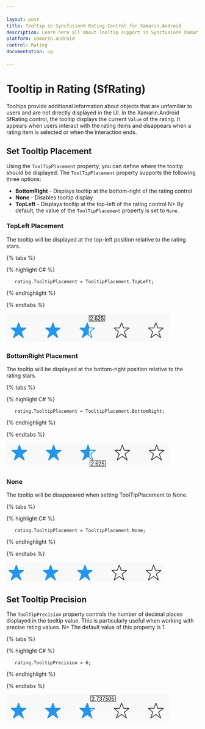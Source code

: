 ```yaml
---

layout: post
title: Tooltip in Syncfusion® Rating Control for Xamarin.Android
description: Learn here all about Tooltip support in Syncfusion® Xamarin.Android Rating (SfRating) control, its elements and more.
platform: xamarin.android
control: Rating
documentation: ug

---
```


# Tooltip in Rating (SfRating)

Tooltips provide additional information about objects that are unfamiliar to users and are not directly displayed in the UI. In the Xamarin.Android SfRating control, the tooltip displays the current `Value` of the rating. It appears when users interact with the rating items and disappears when a rating item is selected or when the interaction ends.

## Set Tooltip Placement

Using the `ToolTipPlacement` property, you can define where the tooltip should be displayed. The `ToolTipPlacement` property supports the following three options:

* **BottomRight** - Displays tooltip at the bottom-right of the rating control
* **None** - Disables tooltip display
* **TopLeft** - Displays tooltip at the top-left of the rating control
N> By default, the value of the `ToolTipPlacement` property is set to `None`.

### TopLeft Placement

The tooltip will be displayed at the top-left position relative to the rating stars.

{% tabs %}

{% highlight C# %}

	   rating.TooltipPlacement = TooltipPlacement.TopLeft;

{% endhighlight %}

{% endtabs %}

![Tooltip at Top-Left Position](images/leftTop.jpg)

### BottomRight Placement

The tooltip will be displayed at the bottom-right position relative to the rating stars.

{% tabs %}

{% highlight C# %}

	   rating.TooltipPlacement = TooltipPlacement.BottomRight;

{% endhighlight %}

{% endtabs %}

![Tooltip at bottom](images/rightBottom.jpg)

### None

The tooltip will be disappeared when setting ToolTipPlacement to None.

{% tabs %}

{% highlight C# %}

	   rating.TooltipPlacement = TooltipPlacement.None;

{% endhighlight %}

{% endtabs %}

![No Tooltip Display](images/null.jpg)

## Set Tooltip Precision

The `ToolTipPrecision` property controls the number of decimal places displayed in the tooltip value. This is particularly useful when working with precise rating values.
N> The default value of this property is 1. 

{% tabs %}

{% highlight C# %}

       rating.TooltipPrecision = 6;

{% endhighlight %}

{% endtabs %}

![Tooltip Precision](images/toolTipPrecision.jpg)

